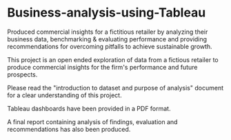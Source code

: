 # Business-analysis-using-Tableau
Produced commercial insights for a fictitious retailer by analyzing their business data, benchmarking &amp; evaluating performance and providing recommendations for overcoming pitfalls to achieve sustainable growth.

This project is an open ended exploration of data from a fictious retailer to produce commercial insights for the firm's performance and future prospects.

Please read the "introduction to dataset and purpose of analysis" document for a clear understanding of this project.

Tableau dashboards have been provided in a PDF format.

A final report containing analysis of findings, evaluation and recommendations has also been produced.
